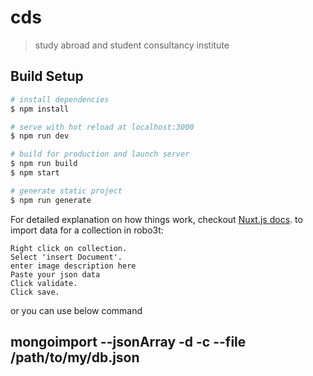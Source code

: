 # cds

> study abroad and student consultancy institute

## Build Setup

``` bash
# install dependencies
$ npm install

# serve with hot reload at localhost:3000
$ npm run dev

# build for production and launch server
$ npm run build
$ npm start

# generate static project
$ npm run generate
```

For detailed explanation on how things work, checkout [Nuxt.js docs](https://nuxtjs.org).
to import data for a collection in robo3t:
```
Right click on collection.
Select 'insert Document'.
enter image description here
Paste your json data
Click validate.
Click save.
```
or you can use below command
## mongoimport --jsonArray -d <DataBase Name> -c <Collection Name> --file /path/to/my/db.json
